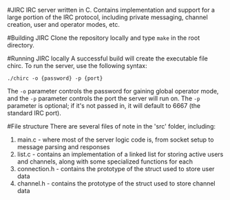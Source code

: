 #JIRC
IRC server written in C. Contains implementation and support for a large portion of the IRC protocol, including private messaging, channel creation, user and operator modes, etc.

#Building JIRC
Clone the repository locally and type `make` in the root directory.

#Running JIRC locally
A successful build will create the executable file chirc. To run the server, use the following syntax:

```
./chirc -o {password} -p {port}
```

The `-o` parameter controls the password for gaining global operator mode, and the `-p` parameter controls the port the server will run on. The `-p` parameter is optional; if it's not passed in, it will default to 6667 (the standard IRC port).

#File structure
There are several files of note in the 'src' folder, including:

1. main.c - where most of the server logic code is, from socket setup to message parsing and responses
2. list.c - contains an implementation of a linked list for storing active users and channels, along with some specialized functions for each
3. connection.h - contains the prototype of the struct used to store user data
4. channel.h - contains the prototype of the struct used to store channel data
